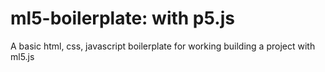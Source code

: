 # ml5-boilerplate: with p5.js

A basic html, css, javascript boilerplate for working building a project with ml5.js
